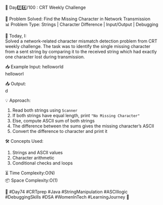 🚀 Day7️⃣4️⃣/100 : CRT Weekly Challenge

🧩 Problem Solved: Find the Missing Character in Network Transmission  
📊 Problem Type: Strings | Character Difference | Input/Output | Debugging  

📝 Today, I:  
Solved a network-related character mismatch detection problem from CRT weekly challenge. The task was to identify the single missing character from a sent string by comparing it to the received string which had exactly one character lost during transmission.

📥 Example Input:
helloworld  
helloworl  

📤 Output:  
d  

💡 Approach:  
1. Read both strings using `Scanner`  
2. If both strings have equal length, print `"No Missing Character"`  
3. Else, compute ASCII sum of both strings  
4. The difference between the sums gives the missing character’s ASCII  
5. Convert the difference to character and print it  

🛠️ Concepts Used:  
1. Strings and ASCII values  
2. Character arithmetic  
3. Conditional checks and loops  

⏳ Time Complexity:O(N)  
📦 Space Complexity:O(1)  

🌱 #Day74 #CRTprep #Java #StringManipulation #ASCIIlogic #DebuggingSkills #DSA #WomenInTech #LearningJourney 🚀
